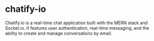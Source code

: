 # chatify-io
Chatify.io is a real-time chat application built with the MERN stack and Socket.io. It features user authentication, real-time messaging, and the ability to create and manage conversations by email.
